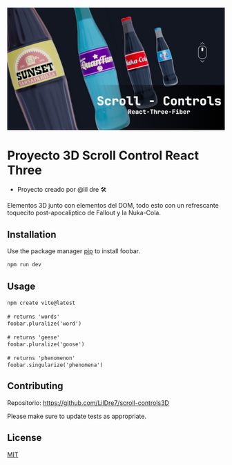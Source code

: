 ![GitHub Org's stars](/public/images//image.png)

# Proyecto 3D Scroll Control React Three 

- Proyecto creado por @lil dre 🛠️

Elementos 3D junto con elementos del DOM, todo esto con un refrescante toquecito post-apocaliptico de Fallout y la Nuka-Cola.

## Installation

Use the package manager [pip](https://pip.pypa.io/en/stable/) to install foobar.

```bash
npm run dev
```

## Usage

```Astro
npm create vite@latest

# returns 'words'
foobar.pluralize('word')

# returns 'geese'
foobar.pluralize('goose')

# returns 'phenomenon'
foobar.singularize('phenomena')
```

## Contributing

Repositorio: https://github.com/LilDre7/scroll-controls3D

Please make sure to update tests as appropriate.

## License

[MIT](https://choosealicense.com/licenses/mit/)
